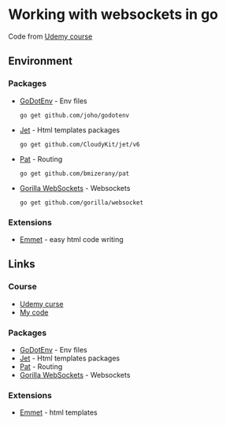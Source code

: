 # Working with websockets in go
Code from [Udemy course](https://www.udemy.com/course/working-with-websockets-in-go/)

## Environment
### Packages
* [GoDotEnv](https://github.com/joho/godotenv) - Env files
    ```
    go get github.com/joho/godotenv
    ```
* [Jet](https://github.com/CloudyKit/jet) - Html templates packages
    ```
    go get github.com/CloudyKit/jet/v6
    ```
* [Pat](https://github.com/bmizerany/pat) - Routing
    ```
    go get github.com/bmizerany/pat
    ```
* [Gorilla WebSockets](https://github.com/gorilla/websocket) - Websockets
    ```
    go get github.com/gorilla/websocket
    ```
### Extensions
* [Emmet](http://emmet.io/) - easy html code writing

## Links
### Course
* [Udemy curse](https://www.udemy.com/course/working-with-websockets-in-go/)
* [My code](https://github.com/agedito/ugo_websockets)
### Packages
* [GoDotEnv](https://github.com/joho/godotenv) - Env files
* [Jet](https://github.com/CloudyKit/jet) - Html templates packages
* [Pat](https://github.com/bmizerany/pat) - Routing
* [Gorilla WebSockets](https://github.com/gorilla/websocket) - Websockets
### Extensions
* [Emmet](http://emmet.io/) - html templates
